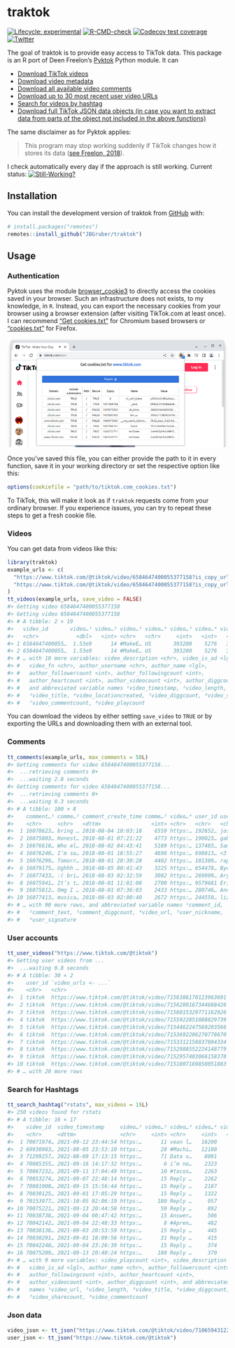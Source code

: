 
<!-- README.md is generated from README.Rmd. Please edit that file -->

# traktok

<!-- badges: start -->

[![Lifecycle:
experimental](https://img.shields.io/badge/lifecycle-experimental-orange.svg)](https://lifecycle.r-lib.org/articles/stages.html#experimental)
[![R-CMD-check](https://github.com/JBGruber/traktok/actions/workflows/R-CMD-check.yaml/badge.svg)](https://github.com/JBGruber/traktok/actions/workflows/R-CMD-check.yaml)
[![Codecov test
coverage](https://codecov.io/gh/JBGruber/traktok/branch/main/graph/badge.svg)](https://codecov.io/gh/JBGruber/traktok?branch=main)
[![Twitter](https://img.shields.io/twitter/url/https/twitter.com/JohannesBGruber.svg?style=social&label=Follow%20%40JohannesBGruber)](https://twitter.com/JohannesBGruber)
<!-- badges: end -->

The goal of traktok is to provide easy access to TikTok data. This
package is an R port of Deen Freelon’s
[Pyktok](https://github.com/dfreelon/pyktok) Python module. It can

- [Download TikTok videos](#videos)
- [Download video metadata](#videos)
- [Download all available video comments](#comments)
- [Download up to 30 most recent user video URLs](#user-accounts)
- [Search for videos by hashtag](#search-for-hashtags)
- [Download full TikTok JSON data objects (in case you want to extract
  data from parts of the object not included in the above
  functions)](#json-data)

The same disclaimer as for Pyktok applies:

> This program may stop working suddenly if TikTok changes how it stores
> its data ([see Freelon,
> 2018](https://osf.io/preprints/socarxiv/56f4q/)).

I check automatically every day if the approach is still working.
Current status:
[![Still-Working?](https://github.com/JBGruber/traktok/actions/workflows/still-working.yaml/badge.svg)](https://github.com/JBGruber/traktok/actions/workflows/still-working.yaml)

## Installation

You can install the development version of traktok from
[GitHub](https://github.com/) with:

``` r
# install.packages("remotes")
remotes::install_github("JBGruber/traktok")
```

## Usage

### Authentication

Pyktok uses the module
[browser_cookie3](https://github.com/borisbabic/browser_cookie3) to
directly access the cookies saved in your browser. Such an
infrastructure does not exists, to my knowledge, in `R`. Instead, you
can export the necessary cookies from your browser using a browser
extension (after visiting TikTok.com at least once). I can recommend
[“Get
cookies.txt”](https://chrome.google.com/webstore/detail/get-cookiestxt/bgaddhkoddajcdgocldbbfleckgcbcid)
for Chromium based browsers or
[“cookies.txt”](https://addons.mozilla.org/en-US/firefox/addon/cookies-txt/)
for Firefox.

![](man/figures/cookies.png)

Once you’ve saved this file, you can either provide the path to it in
every function, save it in your working directory or set the respective
option like this:

``` r
options(cookiefile = "path/to/tiktok.com_cookies.txt")
```

To TikTok, this will make it look as if `traktok` requests come from
your ordinary browser. If you experience issues, you can try to repeat
these steps to get a fresh cookie file.

### Videos

You can get data from videos like this:

``` r
library(traktok)
example_urls <- c(
  "https://www.tiktok.com/@tiktok/video/6584647400055377158?is_copy_url=1&is_from_webapp=v1",
  "https://www.tiktok.com/@tiktok/video/6584647400055377158?is_copy_url=1&is_from_webapp=v1"
)
tt_videos(example_urls, save_video = FALSE)
#> Getting video 6584647400055377158
#> Getting video 6584647400055377158
#> # A tibble: 2 × 19
#>   video_id       video…¹ video…² video…³ video…⁴ video…⁵ video…⁶ video…⁷ video…⁸
#>   <chr>            <dbl>   <int> <chr>   <chr>     <int>   <int>   <int>   <int>
#> 1 6584647400055…  1.53e9      14 #MakeE… US       393200    5276   34000 3500000
#> 2 6584647400055…  1.53e9      14 #MakeE… US       393200    5276   34000 3500000
#> # … with 10 more variables: video_description <chr>, video_is_ad <lgl>,
#> #   video_fn <chr>, author_username <chr>, author_name <lgl>,
#> #   author_followercount <int>, author_followingcount <int>,
#> #   author_heartcount <int>, author_videocount <int>, author_diggcount <int>,
#> #   and abbreviated variable names ¹​video_timestamp, ²​video_length,
#> #   ³​video_title, ⁴​video_locationcreated, ⁵​video_diggcount, ⁶​video_sharecount,
#> #   ⁷​video_commentcount, ⁸​video_playcount
```

You can download the videos by either setting `save_video` to `TRUE` or
by exporting the URLs and downloading them with an external tool.

### Comments

``` r
tt_comments(example_urls, max_comments = 50L)
#> Getting comments for video 6584647400055377158...
#>  ...retrieving comments 0+
#>  ...waiting 2.8 seconds
#> Getting comments for video 6584647400055377158...
#>  ...retrieving comments 0+
#>  ...waiting 0.3 seconds
#> # A tibble: 100 × 8
#>    comment…¹ comme…² comment_create_time comme…³ video…⁴ user_id user_…⁵ user_…⁶
#>    <chr>     <chr>   <dttm>                <int> <chr>   <chr>   <chr>   <chr>  
#>  1 16078623… bring … 2018-08-04 10:03:18    6559 https:… 192652… josie<3 "15"   
#>  2 16075803… Honest… 2018-08-01 07:21:22    4773 https:… 190023… gabby   ""     
#>  3 16076610… Who el… 2018-08-02 04:43:41    5189 https:… 137403… Sam     "you’r…
#>  4 16076240… I’m so… 2018-08-01 18:55:27    4698 https:… 698813… <3      ""     
#>  5 16076299… Tomorr… 2018-08-01 20:30:28    4402 https:… 101389… rapids… "posti…
#>  6 16079175… Ughhh … 2018-08-05 00:41:43    3225 https:… 654478… Bye     ""     
#>  7 16077433… :( bri… 2018-08-03 02:32:59    3082 https:… 269099… Ary     ""     
#>  8 16075941… It’s t… 2018-08-01 11:01:08    2700 https:… 9579681 Erick … "🇵🇭🇺🇸\…
#>  9 16075812… Omg I … 2018-08-01 07:36:03    2433 https:… 280746… Anneli… "Oh he…
#> 10 16077413… musica… 2018-08-03 02:00:40    2672 https:… 244550… lizzie… "snap …
#> # … with 90 more rows, and abbreviated variable names ¹​comment_id,
#> #   ²​comment_text, ³​comment_diggcount, ⁴​video_url, ⁵​user_nickname,
#> #   ⁶​user_signature
```

### User accounts

``` r
tt_user_videos("https://www.tiktok.com/@tiktok")
#> Getting user videos from ...
#>  ...waiting 0.8 seconds
#> # A tibble: 30 × 2
#>    user_id `video_urls <- ...`                                     
#>    <chr>   <chr>                                                   
#>  1 tiktok  https://www.tiktok.com/@tiktok/video/7156386170123963691
#>  2 tiktok  https://www.tiktok.com/@tiktok/video/7156280167344688426
#>  3 tiktok  https://www.tiktok.com/@tiktok/video/7156015329771162926
#>  4 tiktok  https://www.tiktok.com/@tiktok/video/7155922851088829739
#>  5 tiktok  https://www.tiktok.com/@tiktok/video/7154462247560203566
#>  6 tiktok  https://www.tiktok.com/@tiktok/video/7153692206270778670
#>  7 tiktok  https://www.tiktok.com/@tiktok/video/7153312158837804334
#>  8 tiktok  https://www.tiktok.com/@tiktok/video/7152988552224148779
#>  9 tiktok  https://www.tiktok.com/@tiktok/video/7152957403066158378
#> 10 tiktok  https://www.tiktok.com/@tiktok/video/7151807169850051883
#> # … with 20 more rows
```

### Search for Hashtags

``` r
tt_search_hashtag("rstats", max_videos = 15L)
#> 250 videos found for rstats
#> # A tibble: 16 × 17
#>    video_id  video_timestamp     video…¹ video…² video…³ video…⁴ video…⁵ video…⁶
#>    <chr>     <dttm>              <chr>     <int> <chr>     <int>   <int>   <int>
#>  1 70071974… 2021-09-12 23:44:54 https:…      11 vean l…   16200     156     106
#>  2 69930983… 2021-08-05 23:53:10 https:…      28 #Machi…   12100     271       0
#>  3 71299257… 2022-08-09 17:13:15 https:…      71 Data v…    8091     222     116
#>  4 70085355… 2021-09-16 14:17:32 https:…       6 i’m no…    2323     180      27
#>  5 70067232… 2021-09-11 17:04:49 https:…      10 #tacos…    2263      11      41
#>  6 70053274… 2021-09-07 22:48:14 https:…      15 Reply …    2262     138      12
#>  7 70081900… 2021-09-15 15:56:44 https:…      15 Reply …    2187     213      16
#>  8 70030125… 2021-09-01 17:05:29 https:…      15 Reply …    1322      12     144
#>  9 70153977… 2021-10-05 02:06:19 https:…     180 Reply …     957      94      30
#> 10 70075221… 2021-09-13 20:44:58 https:…      59 Reply …     892      13      41
#> 11 70038738… 2021-09-04 00:47:42 https:…      15 Answer…     506      42       4
#> 12 70042142… 2021-09-04 22:48:33 https:…       8 #Apren…     482      12      16
#> 13 70038136… 2021-09-03 20:53:59 https:…      15 Reply …     445      15       8
#> 14 70030291… 2021-09-01 18:09:56 https:…      31 Reply …     415       6       6
#> 15 70042240… 2021-09-04 23:26:39 https:…      15 Reply …     374       8      10
#> 16 70075209… 2021-09-13 20:40:24 https:…     180 Reply …     370       2      10
#> # … with 9 more variables: video_playcount <int>, video_description <chr>,
#> #   video_is_ad <lgl>, author_name <chr>, author_followercount <int>,
#> #   author_followingcount <int>, author_heartcount <int>,
#> #   author_videocount <int>, author_diggcount <int>, and abbreviated variable
#> #   names ¹​video_url, ²​video_length, ³​video_title, ⁴​video_diggcount,
#> #   ⁵​video_sharecount, ⁶​video_commentcount
```

### Json data

``` r
video_json <- tt_json("https://www.tiktok.com/@tiktok/video/7106594312292453675?is_copy_url=1&is_from_webapp=v1")
user_json <- tt_json("https://www.tiktok.com/@tiktok")
```
